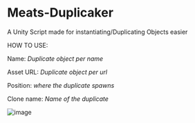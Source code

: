 # Meats-Duplicaker

A Unity Script made for instantiating/Duplicating Objects easier

HOW  TO USE:

Name: *Duplicate object per name*

Asset URL: *Duplicate object per url*

Position: *where the duplicate spawns*

Clone name: *Name of the duplicate*

![image](https://user-images.githubusercontent.com/74019744/212559637-9f82f138-ab60-477f-af6f-19ae276c2e3a.png)
